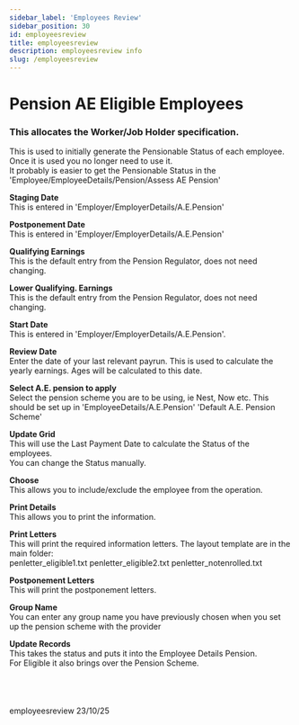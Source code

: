 ```yaml
---
sidebar_label: 'Employees Review'
sidebar_position: 30
id: employeesreview
title: employeesreview
description: employeesreview info
slug: /employeesreview
---
```


# Pension AE Eligible Employees

### This allocates the Worker/Job Holder specification.

This is used to initially generate the Pensionable Status of each employee. Once it is used you no longer need to use it.  
It probably is easier to get the Pensionable Status in the 'Employee/EmployeeDetails/Pension/Assess AE Pension'

**Staging Date**  
This is entered in 'Employer/EmployerDetails/A.E.Pension'

**Postponement Date**  
This is entered in 'Employer/EmployerDetails/A.E.Pension'

**Qualifying Earnings**  
This is the default entry from the Pension Regulator, does not need changing.

**Lower Qualifying. Earnings**  
This is the default entry from the Pension Regulator, does not need changing.

**Start Date**  
This is entered in 'Employer/EmployerDetails/A.E.Pension'.

**Review Date**  
Enter the date of your last relevant payrun. This is used to calculate the yearly earnings. Ages will be calculated to this date.

**Select A.E. pension to apply**  
Select the pension scheme you are to be using, ie Nest, Now etc.
This should be set up in 'EmployeeDetails/A.E.Pension' 'Default A.E. Pension Scheme'

**Update Grid**  
This will use the Last Payment Date to calculate the Status of the employees.  
You can change the Status manually.

**Choose**  
This allows you to include/exclude the employee from the operation.

**Print Details**  
This allows you to print the information.

**Print Letters**  
This will print the required information letters.
The layout template are in the main folder:  
  penletter_eligible1.txt
  penletter_eligible2.txt
  penletter_notenrolled.txt

**Postponement Letters**  
This will print the postponement letters.

**Group Name**  
You can enter any group name you have previously chosen when you set up the pension scheme with the provider

**Update Records**  
This takes the status and puts it into the Employee Details Pension.  
For Eligible it also brings over the Pension Scheme.
<br/>
<br/>
<br/>
<br/>
<br/>
employeesreview 23/10/25

